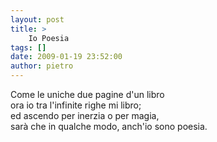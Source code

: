 ```yaml
---
layout: post
title: >
    Io Poesia
tags: []
date: 2009-01-19 23:52:00
author: pietro
---
```

Come le uniche due pagine d'un libro<br/>ora io tra l'infinite righe mi libro;<br/>ed ascendo per inerzia o per magia,<br/>sarà che in qualche modo, anch'io sono poesia.

